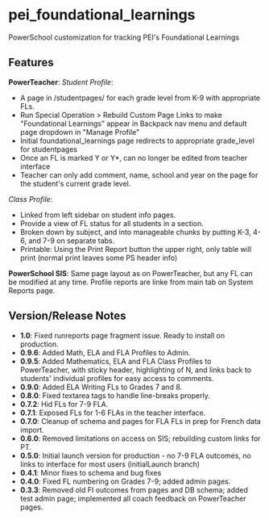 # pei_foundational_learnings
PowerSchool customization for tracking PEI's Foundational Learnings

## Features
**PowerTeacher**: 
*Student Profile*:
- A page in /studentpages/ for each grade level from K-9 with appropriate FLs.
- Run Special Operation > Rebuild Custom Page Links to make "Foundational Learnings" appear in Backpack nav menu and default page dropdown in "Manage Profile"
- Initial foundational_learnings page redirects to appropriate grade_level for studentpages
- Once an FL is marked Y or Y*, can no longer be edited from teacher interface
- Teacher can only add comment, name, school and year on the page for the student's current grade level.

*Class Profile*:
- Linked from left sidebar on student info pages.
- Provide a view of FL status for all students in a section.
- Broken down by subject, and into manageable chunks by putting K-3, 4-6, and 7-9 on separate tabs.
- Printable: Using the Print Report button the upper right, only table will print (normal print leaves some PS header info)
  
**PowerSchool SIS**: Same page layout as on PowerTeacher, but any FL can be modified at any time. Profile reports are linke from main tab on System Reports page.

## Version/Release Notes
  - **1.0**: Fixed runreports page fragment issue. Ready to install on production.
  - **0.9.6**: Added Math, ELA and FLA Profiles to Admin.
  - **0.9.5**: Added Mathematics, ELA and FLA Class Profiles to PowerTeacher, with sticky header, highlighting of N, and links back to students' individual profiles for easy access to comments.
  - **0.9.0**: Added ELA Writing FLs to Grades 7 and 8.
  - **0.8.0**: Fixed textarea tags to handle line-breaks properly.
  - **0.7.2**: Hid FLs for 7-9 FLA.
  - **0.7.1**: Exposed FLs for 1-6 FLAs in the teacher interface.
  - **0.7.0**: Cleanup of schema and pages for FLA FLs in prep for French data import.
  - **0.6.0**: Removed limitations on access on SIS; rebuilding custom links for PT.
  - **0.5.0**: Initial launch version for production - no 7-9 FLA outcomes, no links to interface for most users (initialLaunch branch)
  - **0.4.1**: Minor fixes to schema and bug fixes
  - **0.4.0**: Fixed FL numbering on Grades 7-9; added admin pages.
  - **0.3.3**: Removed old FI outcomes from pages and DB schema; added test admin page; implemented all coach feedback on PowerTeacher pages.
